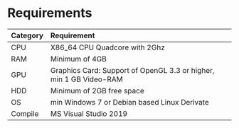 # Requirements

| Category | Requirement |
| :--- | :--- |
| CPU | X86\_64 CPU Quadcore with 2Ghz |
| RAM | Minimum of 4GB |
| GPU | Graphics Card: Support of OpenGL 3.3 or higher, min 1 GB Video-RAM |
| HDD | Minimum of 2GB free space |
| OS | min Windows 7 or Debian based Linux Derivate |
| Compile | MS Visual Studio 2019 |
